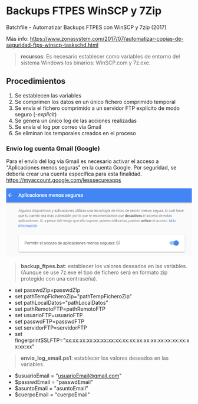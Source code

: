 # Backups FTPES WinSCP y 7Zip
Batchfile - Automatizar Backups FTPES con WinSCP y 7zip (2017)

Más info: https://www.zonasystem.com/2017/07/automatizar-copias-de-seguridad-ftps-winscp-taskschd.html

> **recursos**: Es necesario establecer como variables de entorno del sistema Windows los binarios: WinSCP.com y 7z.exe.

## Procedimientos
1. Se establecen las variables
2. Se comprimen los datos en un único fichero comprimido temporal
3. Se envía el fichero comprimido a un servidor FTP explícito de modo seguro (*-explicit*)
4. Se genera un único log de las acciones realizadas
5. Se envía el log por correo vía Gmail
6. Se eliminan los temporales creados en el proceso

### Envío log cuenta Gmail (Google)
Para el envío del log vía Gmail es necesario activar el acceso a "Aplicaciones menos seguras" en la cuenta Google. Por seguridad, se debería crear una cuenta específica para esta finalidad.
https://myaccount.google.com/lesssecureapps

![Aplicaciones menos seguras Google](https://raw.githubusercontent.com/adrianlois/Automatizar-Backups-FTPES-Batchfile/master/screenshots-test/ejecucion_app_menos_seguras_gmail.png)

> **backup_ftpes.bat**: establecer los valores deseados en las variables. (Aunque se use 7z.exe el tipo de fichero será en formato zip protegido con una contraseña).

- set passwdZip=passwdZip
- set pathTempFicheroZip="pathTempFicheroZip"
- set pathLocalDatos="pathLocalDatos"
- set pathRemotoFTP=pathRemotoFTP
- set usuarioFTP=usuarioFTP
- set passwdFTP=passwdFTP
- set servidorFTP=servidorFTP
- set fingerprintSSLFTP="xx:xx:xx:xx:xx:xx:xx:xx:xx:xx:xx:xx:xx:xx:xx:xx:xx:xx:xx:xx"

> **envio_log_email.ps1**: establecer los valores deseados en las variables.

- $usuarioEmail = "usuarioEmail@gmail.com" 
- $passwdEmail = "passwdEmail"
- $asuntoEmail = "asuntoEmail"
- $cuerpoEmail = "cuerpoEmail"
